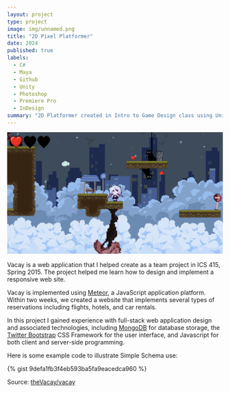 ```yaml
---
layout: project
type: project
image: img/unnamed.png
title: "2D Pixel Platformer"
date: 2024
published: true
labels:
  - C#
  - Maya
  - Github
  - Unity
  - Photoshop
  - Premiere Pro
  - InDesign
summary: "2D Platformer created in Intro to Game Design class using Unity"
---
```


<img class="img-fluid" src="../img/dream.png">

Vacay is a web application that I helped create as a team project in ICS 415, Spring 2015. The project helped me learn how to design and implement a responsive web site.

Vacay is implemented using [Meteor](http://meteor.com), a JavaScript application platform. Within two weeks, we created a website that implements several types of reservations including flights, hotels, and car rentals.

In this project I gained experience with full-stack web application design and associated technologies, including [MongoDB](http://mongodb.com) for database storage, the [Twitter Bootstrap](http://getbootstrap.com/) CSS Framework for the user interface, and Javascript for both client and server-side programming. 

Here is some example code to illustrate Simple Schema use:

{% gist 9defa1fb3f4eb593ba5fa9eacedca960 %}
 
Source: <a href="https://github.com/theVacay/vacay">theVacay/vacay</a>
